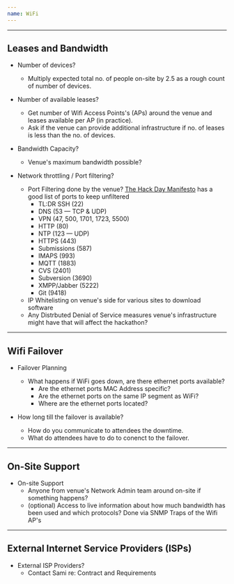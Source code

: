 ```yaml
---
name: WiFi
---
```


---
Leases and Bandwidth
---

- Number of devices?
	- Multiply expected total no. of people on-site by 2.5 as a rough count of number of devices.
- Number of available leases?
	- Get number of Wifi Access Points's (APs) around the venue and leases available per AP (in practice).
	- Ask if the venue can provide additional infrastructure if no. of leases is less than the no. of devices.
- Bandwidth Capacity?  
	- Venue's maximum bandwidth possible?


- Network throttling / Port filtering?
	- Port Filtering done by the venue?  [The Hack Day Manifesto](http://hackdaymanifesto.com#network "The Hack Day Manifesto") has a good list of ports to keep unfiltered
		- TL:DR SSH (22)
		- DNS (53 — TCP & UDP)
		- VPN (47, 500, 1701, 1723, 5500)
		- HTTP (80)
		- NTP (123 — UDP)
		- HTTPS (443)
		- Submissions (587)
		- IMAPS (993)
		- MQTT (1883)
		- CVS (2401)
		- Subversion (3690)
		- XMPP/Jabber (5222)
		- Git (9418)
	- IP Whitelisting on venue's side for various sites to download software
	- Any Distrbuted Denial of Service  measures venue's infrastructure might have that will affect the hackathon?


---
Wifi Failover
---

- Failover Planning
	- What happens if WiFi goes down, are there ethernet ports available? 
		- Are the ethernet ports MAC Address specific?  
		- Are the ethernet ports on the same IP segment as WiFi?
		- Where are the ethernet ports located?

- How long till the failover is available?
	- How do you communicate to attendees the downtime.
	- What do attendees have to do to conenct to the failover.


---
On-Site Support
---

- On-site Support
	- Anyone from venue's Network Admin team around on-site if something happens?
	- (optional) Access to live information about how much bandwidth has been used and which protocols?  Done via SNMP Traps of the Wifi AP's


---
External Internet Service Providers (ISPs)
---

- External ISP Providers?
	- Contact Sami re: Contract and Requirements